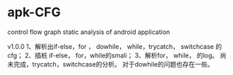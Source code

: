 apk-CFG
=======

control flow graph static analysis of android application 

v1.0.0
1、解析出if-else，for ， dowhile， while，trycatch， switchcase 的cfg；
2、插桩 if-else， for，while的smali；
3、解析for， while， 的log。
尚未完成，trycatch，switchcase的分析。
对于dowhile的问题也存在一些。

